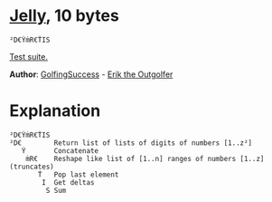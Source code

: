 # [Jelly](https://github.com/DennisMitchell/jelly), 10 bytes

    ²D€ẎṁR€ṪIS

[Test suite.](https://tio.run/##y0rNyan8///QJpdHTWse7up7uLMxCMTaucoz@P/RPYfbgRz3//@jDXUUjHQUjHUUTHQUTHUUzHQUzHUULHQULHUUDA1iAQ)

**Author**: [GolfingSuccess](https://github.com/GolfingSuccess) - [Erik the Outgolfer](https://chat.stackexchange.com/users/80316/erik-the-outgolfer)

# Explanation

    ²D€ẎṁR€ṪIS
    ²D€        Return list of lists of digits of numbers [1..z²]
       Ẏ       Concatenate
        ṁR€    Reshape like list of [1..n] ranges of numbers [1..z] (truncates)
           Ṫ   Pop last element
            I  Get deltas
             S Sum

